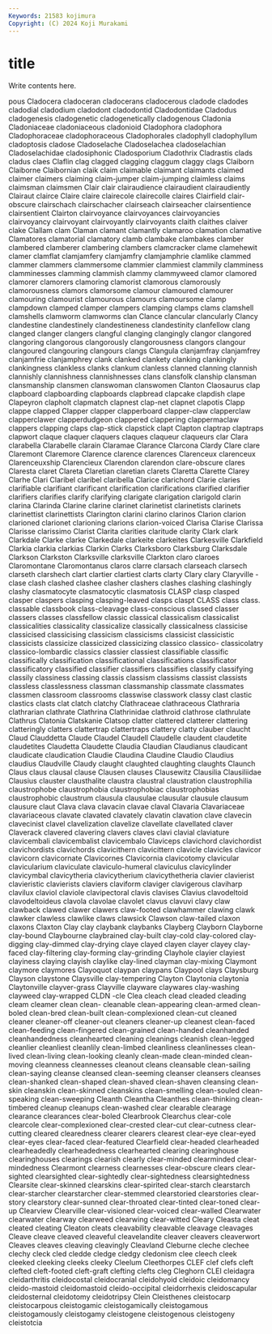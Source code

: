 ```yaml
---
Keywords: 21583 kojimura
Copyright: (C) 2024 Koji Murakami
---
```


# title

Write contents here.



pous Cladocera cladoceran cladocerans cladocerous cladode cladodes cladodial
cladodium cladodont cladodontid Cladodontidae Cladodus cladogenesis cladogenetic cladogenetically cladogenous Cladonia
Cladoniaceae cladoniaceous cladonioid Cladophora cladophora Cladophoraceae cladophoraceous Cladophorales cladophyll cladophyllum
cladoptosis cladose Cladoselache Cladoselachea cladoselachian Cladoselachidae cladosiphonic Cladosporium Cladothrix Cladrastis
clads cladus claes Claflin clag clagged clagging claggum claggy clags
Claiborn Claiborne Claibornian claik claim claimable claimant claimants claimed claimer
claimers claiming claim-jumper claim-jumping claimless claims claimsman claimsmen Clair clair
clairaudience clairaudient clairaudiently Clairaut clairce Claire claire clairecole clairecolle claires
Clairfield clair-obscure clairschach clairschacher clairseach clairseacher clairsentience clairsentient Clairton clairvoyance
clairvoyances clairvoyancies clairvoyancy clairvoyant clairvoyantly clairvoyants claith claithes claiver clake
Clallam clam Claman clamant clamantly clamaroo clamation clamative Clamatores clamatorial
clamatory clamb clambake clambakes clamber clambered clamberer clambering clambers clamcracker
clame clamehewit clamer clamflat clamjamfery clamjamfry clamjamphrie clamlike clammed clammer
clammers clammersome clammier clammiest clammily clamminess clamminesses clamming clammish clammy
clammyweed clamor clamored clamorer clamorers clamoring clamorist clamorous clamorously clamorousness
clamors clamorsome clamour clamoured clamourer clamouring clamourist clamourous clamours clamoursome
clamp clampdown clamped clamper clampers clamping clamps clams clamshell clamshells
clamworm clamworms clan Clance clancular clancularly Clancy clandestine clandestinely clandestineness
clandestinity clanfellow clang clanged clanger clangers clangful clanging clangingly clangor
clangored clangoring clangorous clangorously clangorousness clangors clangour clangoured clangouring clangours
clangs Clangula clanjamfray clanjamfrey clanjamfrie clanjamphrey clank clanked clankety clanking
clankingly clankingness clankless clanks clankum clanless clanned clanning clannish clannishly
clannishness clannishnesses clans clansfolk clanship clansman clansmanship clansmen clanswoman clanswomen
Clanton Claosaurus clap clapboard clapboarding clapboards clapbread clapcake clapdish clape
Clapeyron clapholt clapmatch clapnest clap-net clapnet clapotis Clapp clappe clapped
Clapper clapper clapperboard clapper-claw clapperclaw clapperclawer clapperdudgeon clappered clappering clappermaclaw
clappers clapping claps clap-stick clapstick clapt Clapton claptrap claptraps clapwort
claque claquer claquers claques claqueur claqueurs clar Clara clarabella Clarabelle
clarain Claramae Clarance Clarcona Clardy Clare clare Claremont Claremore Clarence
clarence clarences Clarenceux clarenceux Clarenceuxship Clarencieux Clarendon clarendon clare-obscure clares
Claresta claret Clareta Claretian claretian clarets Claretta Clarette Clarey Clarhe
Clari Claribel claribel claribella Clarice clarichord Clarie claries clarifiable clarifiant
clarificant clarification clarifications clarified clarifier clarifiers clarifies clarify clarifying clarigate
clarigation clarigold clarin clarina Clarinda Clarine clarine clarinet clarinetist clarinetists
clarinets clarinettist clarinettists Clarington clarini clarino clarinos Clarion clarion clarioned
clarionet clarioning clarions clarion-voiced Clarisa Clarise Clarissa Clarisse clarissimo Clarist
Clarita clarities claritude clarity Clark clark Clarkdale Clarke clarke Clarkedale
clarkeite clarkeites Clarkesville Clarkfield Clarkia clarkia clarkias Clarkin Clarks Clarksboro
Clarksburg Clarksdale Clarkson Clarkston Clarksville clarksville Clarkton claro claroes Claromontane
Claromontanus claros clarre clarsach clarseach clarsech clarseth clarshech clart clartier
clartiest clarts clarty Clary clary Claryville -clase clash clashed clashee
clasher clashers clashes clashing clashingly clashy clasmatocyte clasmatocytic clasmatosis CLASP
clasp clasped clasper claspers clasping clasping-leaved clasps claspt CLASS class
class. classable classbook class-cleavage class-conscious classed classer classers classes classfellow
classic classical classicalism classicalist classicalities classicality classicalize classically classicalness classicise
classicised classicising classicism classicisms classicist classicistic classicists classicize classicized classicizing
classico classico- classicolatry classico-lombardic classics classier classiest classifiable classific classifically
classification classificational classifications classificator classificatory classified classifier classifiers classifies classify
classifying classily classiness classing classis classism classisms classist classists classless
classlessness classman classmanship classmate classmates classmen classroom classrooms classwise classwork
classy clast clastic clastics clasts clat clatch clatchy Clathraceae clathraceous
Clathraria clathrarian clathrate Clathrina Clathrinidae clathroid clathrose clathrulate Clathrus Clatonia
Clatskanie Clatsop clatter clattered clatterer clattering clatteringly clatters clattertrap clattertraps
clattery clatty clauber claucht Claud Clauddetta Claude Claudel Claudell Claudelle
claudent claudetite claudetites Claudetta Claudette Claudia Claudian Claudianus claudicant claudicate
claudication Claudie Claudina Claudine Claudio Claudius claudius Claudville Claudy claught
claughted claughting claughts Claunch Claus claus clausal clause Clausen clauses
Clausewitz Clausilia Clausiliidae Clausius clauster clausthalite claustra claustral claustration claustrophilia
claustrophobe claustrophobia claustrophobiac claustrophobias claustrophobic claustrum clausula clausulae clausular clausule
clausum clausure claut Clava clava clavacin clavae claval Clavaria Clavariaceae
clavariaceous clavate clavated clavately clavatin clavation clave clavecin clavecinist clavel
clavelization clavelize clavellate clavellated claver Claverack clavered clavering clavers claves
clavi clavial claviature clavicembali clavicembalist clavicembalo Claviceps clavichord clavichordist clavichordists
clavichords clavicithern clavicittern clavicle clavicles clavicor clavicorn clavicornate Clavicornes Clavicornia
clavicotomy clavicular clavicularium claviculate claviculo-humeral claviculus clavicylinder clavicymbal clavicytheria clavicytherium
clavicythetheria clavier clavierist clavieristic clavierists claviers claviform claviger clavigerous claviharp
clavilux claviol claviole clavipectoral clavis clavises Clavius clavodeltoid clavodeltoideus clavola
clavolae clavolet clavus clavuvi clavy claw clawback clawed clawer clawers
claw-footed clawhammer clawing clawk clawker clawless clawlike claws clawsick Clawson
claw-tailed claxon claxons Claxton Clay clay claybank claybanks Clayberg Clayborn
Clayborne clay-bound Claybourne claybrained clay-built clay-cold clay-colored clay-digging clay-dimmed clay-drying
claye clayed clayen clayer clayey clay-faced clay-filtering clay-forming clay-grinding Clayhole
clayier clayiest clayiness claying clayish claylike clay-lined clayman clay-mixing Claymont
claymore claymores Clayoquot claypan claypans Claypool clays Claysburg Clayson claystone
Claysville clay-tempering Clayton Claytonia claytonia Claytonville clayver-grass Clayville clayware claywares
clay-washing clayweed clay-wrapped CLDN -cle Clea cleach clead cleaded cleading
cleam cleamer clean clean- cleanable clean-appearing clean-armed clean-boled clean-bred clean-built
clean-complexioned clean-cut cleaned cleaner cleaner-off cleaner-out cleaners cleaner-up cleanest clean-faced
clean-feeding clean-fingered clean-grained clean-handed cleanhanded cleanhandedness cleanhearted cleaning cleanings cleanish
clean-legged cleanlier cleanliest cleanlily clean-limbed cleanliness cleanlinesses clean-lived clean-living clean-looking
cleanly clean-made clean-minded clean-moving cleanness cleannesses cleanout cleans cleansable clean-sailing
clean-saying cleanse cleansed clean-seeming cleanser cleansers cleanses clean-shanked clean-shaped clean-shaved
clean-shaven cleansing clean-skin cleanskin clean-skinned cleanskins clean-smelling clean-souled clean-speaking clean-sweeping
Cleanth Cleantha Cleanthes clean-thinking clean-timbered cleanup cleanups clean-washed clear clearable
clearage clearance clearances clear-boled Clearbrook Clearchus clear-cole clearcole clear-complexioned clear-crested
clear-cut clear-cutness clear-cutting cleared clearedness clearer clearers clearest clear-eye clear-eyed
clear-eyes clear-faced clear-featured Clearfield clear-headed clearheaded clearheadedly clearheadedness clearhearted clearing
clearinghouse clearinghouses clearings clearish clearly clear-minded clearminded clear-mindedness Clearmont clearness
clearnesses clear-obscure clears clear-sighted clearsighted clear-sightedly clear-sightedness clearsightedness Clearsite clear-skinned
clearskins clear-spirited clear-starch clearstarch clear-starcher clearstarcher clear-stemmed clearstoried clearstories clear-story
clearstory clear-sunned clear-throated clear-tinted clear-toned clear-up Clearview Clearville clear-visioned clear-voiced
clear-walled Clearwater clearwater clearway clearweed clearwing clear-witted Cleary Cleasta cleat
cleated cleating Cleaton cleats cleavability cleavable cleavage cleavages Cleave cleave
cleaved cleaveful cleavelandite cleaver cleavers cleaverwort Cleaves cleaves cleaving cleavingly
Cleavland Cleburne cleche clechee clechy cleck cled cledde cledge cledgy
cledonism clee cleech cleek cleeked cleeking cleeks cleeky Cleelum Cleethorpes
CLEF clef clefs cleft clefted cleft-footed cleft-graft clefting clefts cleg
Cleghorn CLEI cleidagra cleidarthritis cleidocostal cleidocranial cleidohyoid cleidoic cleidomancy cleido-mastoid
cleidomastoid cleido-occipital cleidorrhexis cleidoscapular cleidosternal cleidotomy cleidotripsy Clein Cleisthenes cleistocarp
cleistocarpous cleistogamic cleistogamically cleistogamous cleistogamously cleistogamy cleistogene cleistogenous cleistogeny cleistotcia
